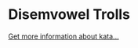 Disemvowel Trolls
=
[Get more information about kata...](https://www.codewars.com//kata//kata/52fba66badcd10859f00097e)